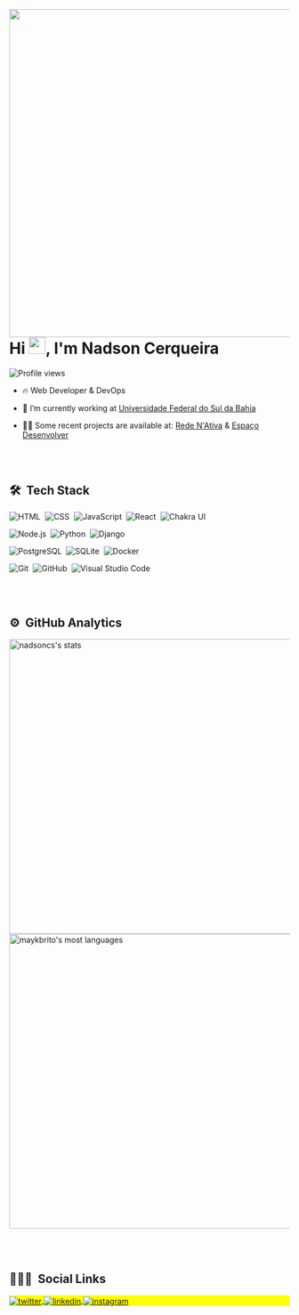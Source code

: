 <img align="right" height="590em" src="https://raw.githubusercontent.com/gist/nadsoncs/ac511515a30243444217ea52d0c5783e/raw/985fa2cb57fb16a8a4c40e8b68b4fb460225ff14/githubcard.svg"/>
<h1 align="left">Hi <img src="https://raw.githubusercontent.com/kaueMarques/kaueMarques/master/hi.gif" width="30px">, I'm Nadson Cerqueira</h1>
<p align="left"> <img src="https://komarev.com/ghpvc/?username=nadsoncs&color=yellow" alt="Profile views" /> </p>

- 🔥 Web Developer & DevOps 

- 🔭 I’m currently working at [Universidade Federal do Sul da Bahia](https://ufsb.edu.br/)

- 👨‍💻 Some recent projects are available at: [Rede N'Ativa](https://web.redenativa.com.br/) & [Espaço Desenvolver](https://www.espacodesenvolver.net.br/) 


<br><br>

## 🛠 &nbsp;Tech Stack
![HTML](https://img.shields.io/badge/-HTML-05122A?style=flat&logo=HTML5)&nbsp;
![CSS](https://img.shields.io/badge/-CSS-05122A?style=flat&logo=CSS3&logoColor=1572B6)&nbsp;
![JavaScript](https://img.shields.io/badge/-JavaScript-05122A?style=flat&logo=javascript)&nbsp;
![React](https://img.shields.io/badge/-React-05122A?style=flat&logo=react)&nbsp;
![Chakra UI](https://img.shields.io/badge/-Chakra%20UI-05122A?style=flat&logo=chakraui)&nbsp;


![Node.js](https://img.shields.io/badge/-Node.js-05122A?style=flat&logo=node.js)&nbsp;
![Python](https://img.shields.io/badge/-Python-05122A?style=flat&logo=python)&nbsp;
![Django](https://img.shields.io/badge/-Django-05122A?style=flat&logo=django)&nbsp;


![PostgreSQL](https://img.shields.io/badge/-PostgreSQL-05122A?style=flat&logo=postgresql)&nbsp;
![SQLite](https://img.shields.io/badge/-SQLite-05122A?style=flat&logo=sqlite)&nbsp;
![Docker](https://img.shields.io/badge/-Docker-05122A?style=flat&logo=docker)&nbsp;

![Git](https://img.shields.io/badge/-Git-05122A?style=flat&logo=git)&nbsp;
![GitHub](https://img.shields.io/badge/-GitHub-05122A?style=flat&logo=github)&nbsp;
![Visual Studio Code](https://img.shields.io/badge/-Visual%20Studio%20Code-05122A?style=flat&logo=visual-studio-code&logoColor=007ACC)&nbsp;


<br><br>

## ⚙️ &nbsp;GitHub Analytics

<p align="left">
<img width="530em" src="https://github-readme-stats.vercel.app/api?username=nadsoncs&show_icons=true&theme=vision-friendly-dark" alt="nadsoncs's stats"/>
<img width="530em" src="https://github-readme-stats.vercel.app/api/top-langs/?username=nadsoncs&layout=compact&theme=vision-friendly-dark" alt="maykbrito's most languages"/>
</p>

<br><br>

## 👨🏽‍🦲 &nbsp;Social Links

<p align="left" style="background:yellow">
<a href="https://twitter.com/nadsoncs" target="_blank">
  <img align="center" src="https://img.shields.io/badge/-nadsoncs-05122A?style=flat&logo=twitter" alt="twitter"/>  
</a>
<a href="https://www.linkedin.com/in/nadson-cerqueira-7a765077/" target="_blank">
  <img align="center" src="https://img.shields.io/badge/-nadsoncerqueira-05122A?style=flat&logo=linkedin" alt="linkedin"/>
</a>
<a href="https://instagram.com/nadsoncerqueira" target="_blank">
 <img align="center" src="https://img.shields.io/badge/-nadsoncerqueira-05122A?style=flat&logo=instagram" alt="instagram"/>
</a>

</p>


<!--

### Fala Dev, seja muito bem vindo! 👋

Me chamo Nadson, e atualmente moro em Porto Seguro-Ba.

Sou servidor público, trabalho como Analista em TI em uma Universidade Federal.
Tento me manter atualizado e próximo ao mercado desenvolvendo projetos como: 
- Free lance; 
- De interesse pessoal; 
- Voluntário (ação social);
- Participando de eventos de programação;

Para mais detalhes, acesse minha página no [Linkedin](https://www.linkedin.com/in/nadson-cerqueira-7a765077/).


-->
